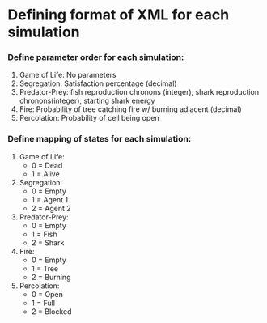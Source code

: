 # Defining format of XML for each simulation

### Define parameter order for each simulation:
1. Game of Life: No parameters
2. Segregation: Satisfaction percentage (decimal)
3. Predator-Prey: fish reproduction chronons (integer), shark reproduction chronons(integer),
starting shark energy
4. Fire: Probability of tree catching fire w/ burning adjacent (decimal)
5. Percolation: Probability of cell being open

### Define mapping of states for each simulation:
1. Game of Life: 
    * 0 = Dead
    * 1 = Alive
2. Segregation: 
    * 0 = Empty
    * 1 = Agent 1
    * 2 = Agent 2
3. Predator-Prey:
    * 0 = Empty
    * 1 = Fish
    * 2 = Shark
4. Fire:
    * 0 = Empty
    * 1 = Tree
    * 2 = Burning
5. Percolation:
    * 0 = Open
    * 1 = Full
    * 2 = Blocked


